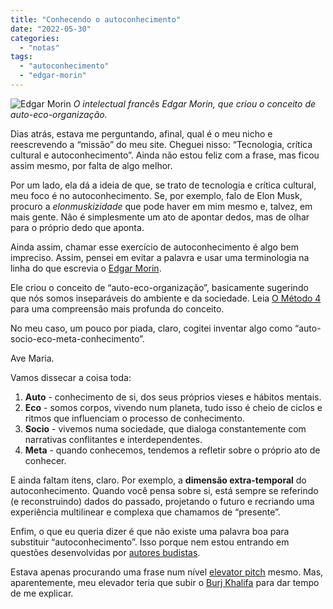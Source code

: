 ```yaml
---
title: "Conhecendo o autoconhecimento"
date: "2022-05-30"
categories: 
  - "notas"
tags: 
  - "autoconhecimento"
  - "edgar-morin"
---
```


![Edgar Morin](https://eduf.me/wp-content/uploads/2022/05/edgar-morin-1.webp) _O intelectual francês Edgar Morin, que criou o conceito de auto-eco-organização._

Dias atrás, estava me perguntando, afinal, qual é o meu nicho e reescrevendo a “missão” do meu site. Cheguei nisso: “Tecnologia, crítica cultural e autoconhecimento”. Ainda não estou feliz com a frase, mas ficou assim mesmo, por falta de algo melhor.

Por um lado, ela dá a ideia de que, se trato de tecnologia e crítica cultural, meu foco é no autoconhecimento. Se, por exemplo, falo de Elon Musk, procuro a _elonmuskizidade_ que pode haver em mim mesmo e, talvez, em mais gente. Não é simplesmente um ato de apontar dedos, mas de olhar para o próprio dedo que aponta.

Ainda assim, chamar esse exercício de autoconhecimento é algo bem impreciso. Assim, pensei em evitar a palavra e usar uma terminologia na linha do que escrevia o [Edgar Morin](https://en.wikipedia.org/wiki/Edgar_Morin).

Ele criou o conceito de “auto-eco-organização”, basicamente sugerindo que nós somos inseparáveis do ambiente e da sociedade. Leia [O Método 4](https://www.amazon.com.br/M%C3%A9todo-As-Ideias-4/dp/852050597X?crid=1TY19CTH7T4FU&keywords=o+m%C3%A9todo+edgar+morin&qid=1653926606&sprefix=edgar+morin+o+me%2Caps%2C494&sr=8-4&ufe=app_do%3Aamzn1.fos.6a09f7ec-d911-4889-ad70-de8dd83c8a74&linkCode=ll1&tag=eduf-20&linkId=31809921c724680c3178db92fbb0271a&language=pt_BR&ref_=as_li_ss_tl) para uma compreensão mais profunda do conceito.

No meu caso, um pouco por piada, claro, cogitei inventar algo como “auto-socio-eco-meta-conhecimento”.

Ave Maria.

Vamos dissecar a coisa toda:

1. **Auto** - conhecimento de si, dos seus próprios vieses e hábitos mentais.
2. **Eco** - somos corpos, vivendo num planeta, tudo isso é cheio de ciclos e ritmos que influenciam o processo de conhecimento.
3. **Socio** - vivemos numa sociedade, que dialoga constantemente com narrativas conflitantes e interdependentes.
4. **Meta** - quando conhecemos, tendemos a refletir sobre o próprio ato de conhecer.

E ainda faltam itens, claro. Por exemplo, a **dimensão extra-temporal** do autoconhecimento. Quando você pensa sobre si, está sempre se referindo (e reconstruindo) dados do passado, projetando o futuro e recriando uma experiência multilinear e complexa que chamamos de “presente”.

Enfim, o que eu queria dizer é que não existe uma palavra boa para substituir “autoconhecimento”. Isso porque nem estou entrando em questões desenvolvidas por [autores budistas](https://en.wikipedia.org/wiki/Madhyamaka).

Estava apenas procurando uma frase num nível [elevator pitch](https://en.wikipedia.org/wiki/Elevator_pitch) mesmo. Mas, aparentemente, meu elevador teria que subir o [Burj Khalifa](https://en.wikipedia.org/wiki/Burj_Khalifa) para dar tempo de me explicar.
